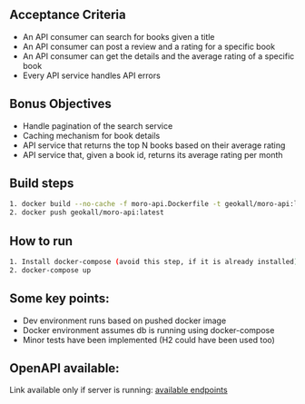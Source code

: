 ## Acceptance Criteria

- An API consumer can search for books given a title
- An API consumer can post a review and a rating for a specific book
- An API consumer can get the details and the average rating of a specific book
- Every API service handles API errors

## Bonus Objectives

- Handle pagination of the search service
- Caching mechanism for book details
- API service that returns the top N books based on their average rating
- API service that, given a book id, returns its average rating per month

## Build steps

```bash
1. docker build --no-cache -f moro-api.Dockerfile -t geokall/moro-api:latest .
2. docker push geokall/moro-api:latest
```

## How to run

```bash
1. Install docker-compose (avoid this step, if it is already installed)
2. docker-compose up
```

## Some key points:

- Dev environment runs based on pushed docker image
- Docker environment assumes db is running using docker-compose
- Minor tests have been implemented (H2 could have been used too)

## OpenAPI available:

Link available only if server is running:
[available endpoints](http://localhost:8080/swagger-ui/index.html)